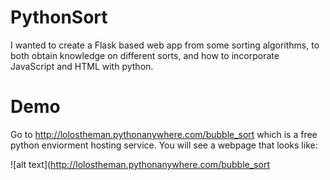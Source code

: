 # PythonSort
I wanted to create a Flask based web app from some sorting algorithms, to both obtain knowledge on different sorts, and how to incorporate JavaScript and HTML with python.

# Demo
Go to http://lolostheman.pythonanywhere.com/bubble_sort which is a free python enviorment hosting service.
You will see a webpage that looks like:

![alt text](http://lolostheman.pythonanywhere.com/bubble_sort
